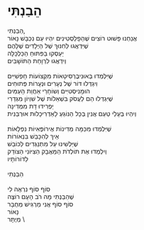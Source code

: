 # הֵבַנְתִּי

הֵבַנְתִּי, \
אֲנַחְנוּ פָּשׁוּט רוֹצִים שֶׁהַפָלַסְטִינִים יִהְיוּ עַם נִכְבָּשׁ נָאוֹר \
שֶׁיִּדְאֲגוּ לַחִנּוּךְ שֶׁל הַיְּלָדִים שֶׁלָּהֶם\
יַעַסְקוּ בַּפִּתּוּחַ הַכַּלְכָּלָה \
וְיִדְאֲגוּ לִרְוָחַת הַתּוֹשָׁבִים \
\
שֶׁיִּלְמְדוּ בְּאוּנִיבֶרְסִיטָאוֹת מִקְצוֹעוֹת חָפְשִׁיִּים \
וִיגַדְּלוּ דּוֹר שֶׁל נְעָרִים וּנְעָרוֹת פְּתוּחִים \
הוּמָנִיסְטִיִּים וְשוֹחָרֵי אַחֲוַת הָעַמִּים\
שֶׁיִּגְדְּלוּ הֵם לַעֲסֹק בִּשְׁאֵלוֹת שֶׁל שִׁוְיוֹן מִגְּדַרִי \
יַפְרִידוּ דָּת מִמְּדִינָה \
וְיִהְיוּ בְּעָלֵי טַעַם אֲנִין בְּכָל הַנּוֹגֵעַ לָאַדְרִיכָלוּת אוּרְבַּנִית\
\
שֶׁיִּלְמְדוּ מִכַּמָּה מְדִינוֹת אֶירוֹפֶּאִיוֹת נִפְלָאוֹת \
אֵיךְ לְהִכָּבֵשׁ בִּנְאוֹרוֹת \
שֶׁיַּלְשִׁינוּ עַל מִתְנַגְּדִים לַכּוֹבֵשׁ \
וְיִלְמְדוּ אֶת תּוֹלְדֹת הַמַּאֲבָק הַצִּיּוֹנִי הַצּוֹדֵק\
לֵדוֹרוֹתָיו\
\
הֵבַנְתִּי \
\
סוֹף סוֹף נִרְאֶה לִי \
שֶׁהֵבַנְתִּי מָה רֹב הָעָם רוֹצֶה \
סוֹף סוֹף אֲנִי מַרְגִּישׁ מְחֻבָּר\
נָאוֹר\
מְיֻתָּר \